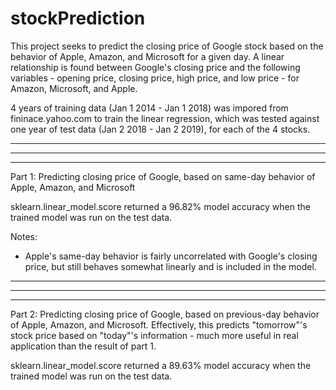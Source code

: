 # stockPrediction

This project seeks to predict the closing price of Google stock based on the behavior of Apple, Amazon, and Microsoft for a given day.  A linear relationship is found between Google's closing price and the following variables - opening price, closing price, high price, and low price - for Amazon, Microsoft, and Apple.

4 years of training data (Jan 1 2014 - Jan 1 2018) was impored from fininace.yahoo.com to train the linear regression, which was tested against one year of test data (Jan 2 2018 - Jan 2 2019), for each of the 4 stocks.

--------------------------------------------------------------------
--------------------------------------------------------------------
--------------------------------------------------------------------

Part 1: Predicting closing price of Google, based on same-day behavior of Apple, Amazon, and Microsoft

sklearn.linear_model.score returned a 96.82% model accuracy when the trained model was run on the test data.

Notes:
- Apple's same-day behavior is fairly uncorrelated with Google's closing price, but still behaves somewhat linearly and is included in the model.

--------------------------------------------------------------------
--------------------------------------------------------------------
--------------------------------------------------------------------

Part 2: Predicting closing price of Google, based on previous-day behavior of Apple, Amazon, and Microsoft.  Effectively, this predicts "tomorrow"'s stock price based on "today"'s information - much more useful in real application than the result of part 1.

sklearn.linear_model.score returned a 89.63% model accuracy when the trained model was run on the test data.
